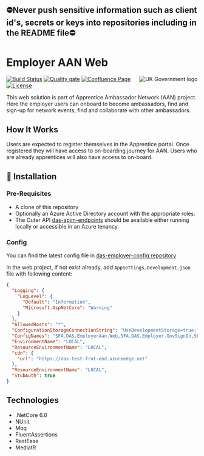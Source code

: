 ## ⛔Never push sensitive information such as client id's, secrets or keys into repositories including in the README file⛔

# Employer AAN Web

<img src="https://avatars.githubusercontent.com/u/9841374?s=200&v=4" align="right" alt="UK Government logo">

[![Build Status](https://dev.azure.com/sfa-gov-uk/Digital%20Apprenticeship%20Service/_apis/build/status/das-employer-aan-web?branchName=main)](https://dev.azure.com/sfa-gov-uk/Digital%20Apprenticeship%20Service/_build/latest?definitionId=3244&branchName=main)
[![Quality gate](https://sonarcloud.io/api/project_badges/quality_gate?project=SkillsFundingAgency_das-employer-aan-web)](https://sonarcloud.io/summary/new_code?id=SkillsFundingAgency_das-employer-aan-web)
[![Confluence Page](https://img.shields.io/badge/Confluence-Project-blue)](https://skillsfundingagency.atlassian.net/wiki/spaces/NDL/pages/3867705345/AAN+Employer+Solution+Architecture)
[![License](https://img.shields.io/badge/license-MIT-lightgrey.svg?longCache=true&style=flat-square)](https://en.wikipedia.org/wiki/MIT_License)

This web solution is part of Apprentice Ambassador Network (AAN) project. Here the employer users can onboard to become ambassadors, find and sign-up for network events, find and collaborate with other ambassadors.

## How It Works
Users are expected to register themselves in the Apprentice portal. Once registered they will have access to on-boarding journey for AAN. Users who are already apprentices will also have access to on-board.  

## 🚀 Installation

### Pre-Requisites
* A clone of this repository
* Optionally an Azure Active Directory account with the appropriate roles.
* The Outer API [das-apim-endpoints](https://github.com/SkillsFundingAgency/das-apim-endpoints/tree/master/src/EmployerAan) should be available either running locally or accessible in an Azure tenancy.

### Config
You can find the latest config file in [das-employer-config repository](https://github.com/SkillsFundingAgency/das-employer-config/blob/master/das-employer-aan-web/SFA.DAS.EmployerAan.Web.json)

In the web project, if not exist already, add `AppSettings.Development.json` file with following content:
```json
{
  "Logging": {
    "LogLevel": {
      "Default": "Information",
      "Microsoft.AspNetCore": "Warning"
    }
  },
  "AllowedHosts": "*",
  "ConfigurationStorageConnectionString": "UseDevelopmentStorage=true;",
  "ConfigNames": "SFA.DAS.EmployerAan.Web,SFA.DAS.Employer.GovSignIn,SFA.DAS.Encoding",
  "EnvironmentName": "LOCAL",
  "ResourceEnvironmentName": "LOCAL",
  "cdn": {
    "url": "https://das-test-frnt-end.azureedge.net"
  },
  "ResourceEnvironmentName": "LOCAL",
  "StubAuth": true
} 
```

## Technologies
* .NetCore 6.0
* NUnit
* Moq
* FluentAssertions
* RestEase
* MediatR
  
